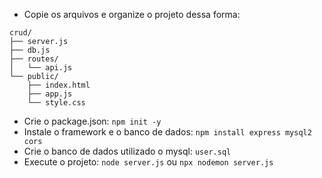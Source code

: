- Copie os arquivos e organize o projeto dessa forma:
```
crud/
├── server.js
├── db.js
├── routes/
│   └── api.js
└── public/
    ├── index.html
    ├── app.js
    └── style.css
```
- Crie o package.json: ```npm init -y```
- Instale o framework e o banco de dados: ```npm install express mysql2 cors```
- Crie o banco de dados utilizado o mysql: ```user.sql```
- Execute o projeto: ```node server.js``` ou ```npx nodemon server.js```
